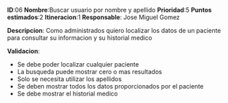 **ID**:06	**Nombre**:Buscar usuario por nombre y apellido
**Prioridad**:5		**Puntos estimados**:2	**Itineracion**:1
**Responsable**: Jose Miguel Gomez

**Descripcion**: 
Como administrados quiero localizar los datos de un paciente para
consultar su informacion y su historial medico

**Validacion**:
* Se debe poder localizar cualquier paciente
* La busqueda puede mostrar cero o mas resultados
* Solo se necesita utilizar los apellidos
* Se deben mostrar todos los datos proporcionados por el paciente
* Se debe mostrar el historial medico
